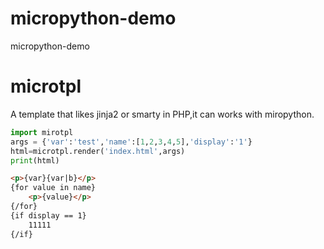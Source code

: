 # micropython-demo
micropython-demo

# microtpl
A template that likes jinja2 or smarty in PHP,it can works with miropython. 

```python
import mirotpl
args = {'var':'test','name':[1,2,3,4,5],'display':'1'}
html=microtpl.render('index.html',args)
print(html)
```

```html
<p>{var}{var|b}</p>
{for value in name}
	<p>{value}</p>
{/for}
{if display == 1}
	11111
{/if}
```
